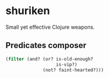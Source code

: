 # shuriken

Small yet effective Clojure weapons.

## Predicates composer

```clojure
(filter (and? (or? is-old-enough?
                   is-vip?)
              (not? faint-hearted?)))
```
